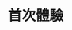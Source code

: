 ---
title: '首次體驗'
description: '分基礎、中級、高級可以選擇。初次至 DOYOGA 上課建議選擇此方案。'
cost: 'NT $450 / 次'
image:
  url: '/card/card4.jpg'
  alt: 'first course image'
order: 1
---